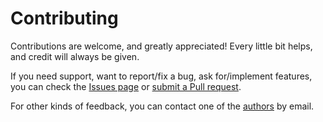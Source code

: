 # Contributing

Contributions are welcome, and greatly appreciated! Every little bit helps, and credit will always be given.

If you need support, want to report/fix a bug, ask for/implement features, you can check the
[Issues page](https://github.com/whitemech/fondpddl/issues)
or [submit a Pull request](https://github.com/whitemech/fondpddl/pulls).

For other kinds of feedback, you can contact one of the [authors](./authors.md) by email.
